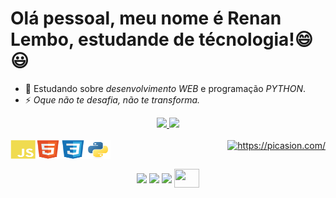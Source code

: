 ### <h1>Olá pessoal, meu nome é Renan Lembo, estudande de técnologia!😄😃</h1>
- 📖 Estudando sobre <i>desenvolvimento WEB</i> e programação <i>PYTHON</i>.
- ⚡ <i>Oque não te desafia, não te transforma.</i>
<div align="center">
  <a href="https://github.com/renanlembo">
  <img height="180em" src="https://github-readme-stats.vercel.app/api?username=renanlembo&show_icons=true&theme=tokyonight&include_all_commits=true&count_private=true"/>
  <img height="100em" src="https://github-readme-stats.vercel.app/api/top-langs/?username=renanlembo&layout=compact&langs_count=7&theme=tokyonight"/>
</div>
<div align="right" style="display: inline_block"><br>
  <img align="left" alt="Renan-Js" height="30" width="40" src="https://raw.githubusercontent.com/devicons/devicon/master/icons/javascript/javascript-plain.svg">
  <img align="left" alt="Renan-HTML" height="30" width="40" src="https://raw.githubusercontent.com/devicons/devicon/master/icons/html5/html5-original.svg">
  <img align="left" alt="Renan-CSS" height="30" width="40" src="https://raw.githubusercontent.com/devicons/devicon/master/icons/css3/css3-original.svg">
  <img align="left" alt="Renan-Python" height="30" width="40" src="https://raw.githubusercontent.com/devicons/devicon/master/icons/python/python-original.svg">
  <a href="https://github.com/renanlembo"><img src="https://i.picasion.com/pic92/7b664d94535128d0982f9bf9ad266b40.gif" width="150" height="150" border="0" alt="https://picasion.com/" />
</div>
  
  ##
  
  <div align="center"> 
  <a href="https://instagram.com/renanlembo" target="_blank"><img src="https://img.shields.io/badge/-Instagram-%23E4405F?style=for-the-badge&logo=instagram&logoColor=white" target="_blank" align="center"></a>
  <a href = "mailto:rl-renanlembo@outlook.com"><img src="https://img.shields.io/badge/-Gmail-%23333?style=for-the-badge&logo=gmail&logoColor=white" target="_blank" align="center"></a>
  <a href="https://www.linkedin.com/in/renan-lembo-5556831aa" target="_blank"><img src="https://img.shields.io/badge/-LinkedIn-%230077B5?style=for-the-badge&logo=linkedin&logoColor=white" target="_blank" align="center"></a> 
  <a href="https://www.facebook.com/renan.souza.370515/" target="_blank"><img src="https://cdn.jsdelivr.net/gh/devicons/devicon/icons/facebook/facebook-original.svg" target="_blank" height="30" width="40" align="center"></a>
           
</div>
<!--
**renanlembo/renanlembo** is a ✨ _special_ ✨ repository because its `README.md` (this file) appears on your GitHub profile.

Here are some ideas to get you started:

- 🔭 I’m currently working on ...
- 🌱 I’m currently learning ...
- 👯 I’m looking to collaborate on ...
- 🤔 I’m looking for help with ...
- 💬 Ask me about ...
- 📫 How to reach me: ...
- 😄 Pronouns: ...
- ⚡ Fun fact: ...
-->
